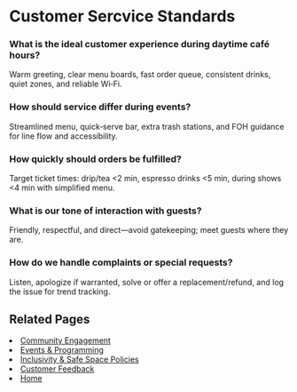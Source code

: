 # Customer Sercvice Standards

### What is the ideal customer experience during daytime café hours?
Warm greeting, clear menu boards, fast order queue, consistent drinks, quiet zones, and reliable Wi‑Fi.

### How should service differ during events?
Streamlined menu, quick‑serve bar, extra trash stations, and FOH guidance for line flow and accessibility.

### How quickly should orders be fulfilled?
Target ticket times: drip/tea <2 min, espresso drinks <5 min, during shows <4 min with simplified menu.

### What is our tone of interaction with guests?
Friendly, respectful, and direct—avoid gatekeeping; meet guests where they are.

### How do we handle complaints or special requests?
Listen, apologize if warranted, solve or offer a replacement/refund, and log the issue for trend tracking.

## Related Pages
<li><a href="community.md">Community Engagement</a></li>
<li><a href="events.md">Events &amp; Programming</a></li>
<li><a href="policies.md">Inclusivity &amp; Safe Space Policies</a></li>
<li><a href="surveys.md">Customer Feedback</a></li>
<li><a href="index.html">Home</a></li>